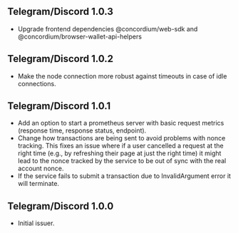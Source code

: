 ## Telegram/Discord 1.0.3

- Upgrade frontend dependencies @concordium/web-sdk and @concordium/browser-wallet-api-helpers

## Telegram/Discord 1.0.2

- Make the node connection more robust against timeouts in case of idle connections.

## Telegram/Discord 1.0.1

- Add an option to start a prometheus server with basic request metrics (response
  time, response status, endpoint).
- Change how transactions are being sent to avoid problems with nonce tracking.
  This fixes an issue where if a user cancelled a request at the right time
  (e.g., by refreshing their page at just the right time) it might lead to the
  nonce tracked by the service to be out of sync with the real account nonce.
- If the service fails to submit a transaction due to InvalidArgument error
  it will terminate.

## Telegram/Discord 1.0.0

- Initial issuer.
